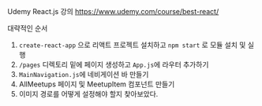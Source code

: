 Udemy React.js 강의 https://www.udemy.com/course/best-react/

대략적인 순서
1. ```create-react-app``` 으로 리액트 프로젝트 설치하고 ```npm start``` 로 모듈 설치 및 실행
2. ```/pages``` 디렉토리 밑에 페이지 생성하고 ```App.js```에 라우터 추가하기
3. ```MainNavigation.js```에 네비게이션 바 만들기
4. AllMeetups 페이지 및 MeetupItem 컴포넌트 만들기
5. 이미지 경로를 어떻게 설정해야 할지 찾아보았다.
